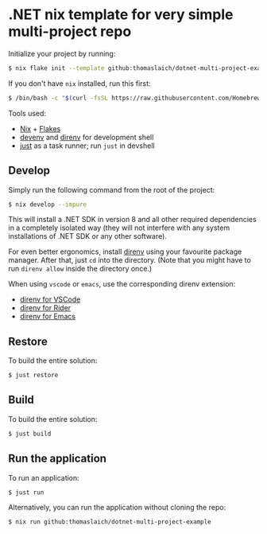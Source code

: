 # .NET nix template for very simple multi-project repo

Initialize your project by running:

```bash
$ nix flake init --template github:thomaslaich/dotnet-multi-project-example
```

If you don't have `nix` installed, run this first:

```bash
$ /bin/bash -c "$(curl -fsSL https://raw.githubusercontent.com/Homebrew/install/HEAD/install.sh)"
```

Tools used:

- [Nix](https://srid.ca/haskell-nix) + [Flakes](https://serokell.io/blog/practical-nix-flakes)
- [devenv](https://devenv.sh/) and [direnv](https://direnv.net/) for development shell
- [just](https://just.systems/) as a task runner; run `just` in devshell

## Develop

Simply run the following command from the root of the project:

```bash
$ nix develop --impure
```

This will install a .NET SDK in version 8 and all other required dependencies in a completely isolated way (they will not interfere
with any system installations of .NET SDK or any other software).

For even better ergonomics, install [direnv](https://direnv.net/) using your favourite package manager. After that, just `cd` into the directory.
(Note that you might have to run `direnv allow` inside the directory once.)

When using `vscode` or `emacs`, use the corresponding direnv extension:
- [direnv for VSCode](https://marketplace.visualstudio.com/items?itemName=mkhl.direnv)
- [direnv for Rider](https://plugins.jetbrains.com/plugin/19275-better-direnv)
- [direnv for Emacs](https://melpa.org/#/direnv)

## Restore

To build the entire solution:

```bash
$ just restore
```

## Build

To build the entire solution:

```bash
$ just build
```

## Run the application

To run an application:

```bash
$ just run
```

Alternatively, you can run the application without cloning the repo:

```bash
$ nix run github:thomaslaich/dotnet-multi-project-example
```




